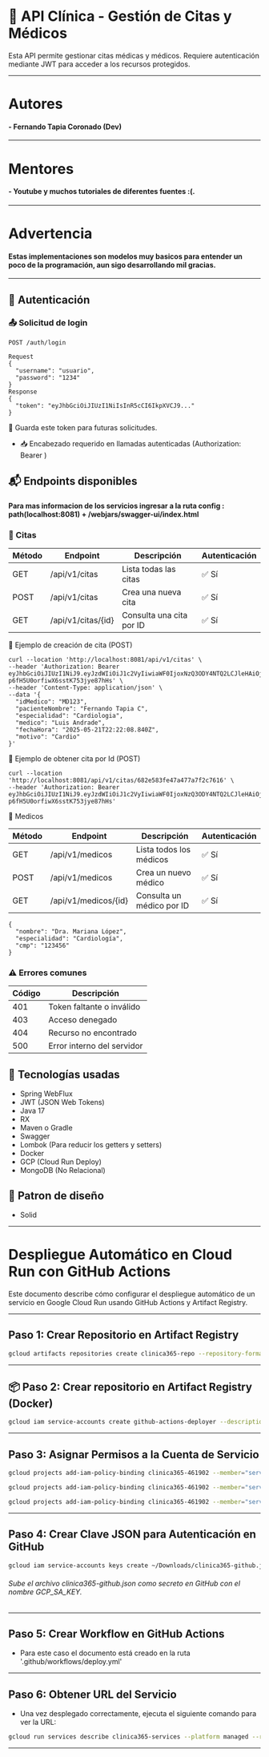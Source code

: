 # 🏥 API Clínica - Gestión de Citas y Médicos

Esta API permite gestionar citas médicas y médicos. Requiere autenticación mediante JWT para acceder a los recursos protegidos.

---
# Autores

#### - Fernando Tapia Coronado (Dev)

---
# Mentores

#### - Youtube y muchos tutoriales de diferentes fuentes :(.

---

# Advertencia

#### Estas implementaciones son modelos muy basicos para entender un poco de la programación, aun sigo desarrollando mil gracias.


---

## 🔐 Autenticación

### 📤 Solicitud de login

`POST /auth/login`

```
Request
{
  "username": "usuario",
  "password": "1234"
}
Response
{
  "token": "eyJhbGciOiJIUzI1NiIsInR5cCI6IkpXVCJ9..."
}
```

📌 Guarda este token para futuras solicitudes.

- 📥 Encabezado requerido en llamadas autenticadas
  (Authorization: Bearer <token>)


## 📬 Endpoints disponibles

#### Para mas informacion de los servicios ingresar a la ruta config : path(localhost:8081) + /webjars/swagger-ui/index.html
### 📅 Citas
| Método | Endpoint           | Descripción              | Autenticación |
| ------ | ------------------ | ------------------------ | ------------- |
| GET    | /api/v1/citas      | Lista todas las citas    | ✅ Sí          |
| POST   | /api/v1/citas      | Crea una nueva cita      | ✅ Sí          |
| GET    | /api/v1/citas/{id} | Consulta una cita por ID | ✅ Sí          |


 📌 Ejemplo de creación de cita (POST)
```
curl --location 'http://localhost:8081/api/v1/citas' \
--header 'Authorization: Bearer eyJhbGciOiJIUzI1NiJ9.eyJzdWIiOiJ1c2VyIiwiaWF0IjoxNzQ3ODY4NTQ2LCJleHAiOjE3NDc4NzIxNDZ9.pMUW4v_tQhKUm-p6fH5U0orfiwX6sstK753jye87hHs' \
--header 'Content-Type: application/json' \
--data '{
  "idMedico": "MD123",
  "pacienteNombre": "Fernando Tapia C",
  "especialidad": "Cardiologia",
  "medico": "Luis Andrade",
  "fechaHora": "2025-05-21T22:22:08.840Z",
  "motivo": "Cardio"
}'
```

📌 Ejemplo de obtener cita por Id (POST)
```
curl --location 'http://localhost:8081/api/v1/citas/682e583fe47a477a7f2c7616' \
--header 'Authorization: Bearer eyJhbGciOiJIUzI1NiJ9.eyJzdWIiOiJ1c2VyIiwiaWF0IjoxNzQ3ODY4NTQ2LCJleHAiOjE3NDc4NzIxNDZ9.pMUW4v_tQhKUm-p6fH5U0orfiwX6sstK753jye87hHs'
```

📅 Medicos

| Método | Endpoint             | Descripción               | Autenticación |
| ------ | -------------------- | ------------------------- | ------------- |
| GET    | /api/v1/medicos      | Lista todos los médicos   | ✅ Sí          |
| POST   | /api/v1/medicos      | Crea un nuevo médico      | ✅ Sí          |
| GET    | /api/v1/medicos/{id} | Consulta un médico por ID | ✅ Sí          |


```
{
  "nombre": "Dra. Mariana López",
  "especialidad": "Cardiología",
  "cmp": "123456"
}
```

### ⚠️ Errores comunes

| Código | Descripción                |
| ------ | -------------------------- |
| 401    | Token faltante o inválido  |
| 403    | Acceso denegado            |
| 404    | Recurso no encontrado      |
| 500    | Error interno del servidor |

## 🧪 Tecnologías usadas
- Spring WebFlux
- JWT (JSON Web Tokens)
- Java 17
- RX
- Maven o Gradle
- Swagger
- Lombok (Para reducir los getters y setters)
- Docker
- GCP (Cloud Run Deploy)
- MongoDB (No Relacional)

## 🧪 Patron de diseño
- Solid
---
# Despliegue Automático en Cloud Run con GitHub Actions

Este documento describe cómo configurar el despliegue automático de un servicio en Google Cloud Run usando GitHub Actions y Artifact Registry.

---

## Paso 1: Crear Repositorio en Artifact Registry

```bash
gcloud artifacts repositories create clinica365-repo --repository-format=docker --location=us-central1 --description="Repositorio de imágenes Docker para microservicios clinica365"
```
---
## 📦 Paso 2: Crear repositorio en Artifact Registry (Docker)
```bash
gcloud iam service-accounts create github-actions-deployer --description="Despliegue automático desde GitHub Actions" --display-name="GitHub Actions Deployer"
```
---
## Paso 3: Asignar Permisos a la Cuenta de Servicio

```bash
gcloud projects add-iam-policy-binding clinica365-461902 --member="serviceAccount:github-actions-deployer@clinica365-461902.iam.gserviceaccount.com" --role="roles/run.admin"
```
```bash
gcloud projects add-iam-policy-binding clinica365-461902 --member="serviceAccount:github-actions-deployer@clinica365-461902.iam.gserviceaccount.com" --role="roles/artifactregistry.writer"
```
```bash
gcloud projects add-iam-policy-binding clinica365-461902 --member="serviceAccount:github-actions-deployer@clinica365-461902.iam.gserviceaccount.com" --role="roles/iam.serviceAccountUser"
```
---

## Paso 4: Crear Clave JSON para Autenticación en GitHub
```bash
gcloud iam service-accounts keys create ~/Downloads/clinica365-github.json --iam-account=github-actions-deployer@clinica365-461902.iam.gserviceaccount.com
```
###### Sube el archivo clinica365-github.json como secreto en GitHub con el nombre GCP_SA_KEY.

---

## Paso 5: Crear Workflow en GitHub Actions
- Para este caso el documento está creado en la ruta '.github/workflows/deploy.yml'

---

## Paso 6: Obtener URL del Servicio
- Una vez desplegado correctamente, ejecuta el siguiente comando para ver la URL:
```bash
gcloud run services describe clinica365-services --platform managed --region us-central1 --format="value(status.url)"
```
---


